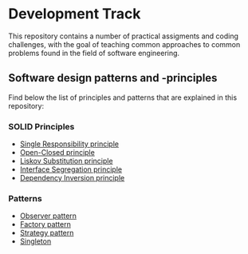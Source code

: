 # Development Track

This repository contains a number of practical assigments and coding challenges, with the goal of teaching common
approaches to common problems found in the field of software engineering.

## Software design patterns and -principles

Find below the list of principles and patterns that are explained in this repository:

### SOLID Principles
* [Single Responsibility principle](./SOLID/SingleResponsibility)
* [Open-Closed principle](./SOLID/OpenClosed)
* [Liskov Substitution principle](./SOLID/LiskovSubstitution)
* [Interface Segregation principle](./SOLID/InterfaceSegregation)
* [Dependency Inversion principle](./SOLID/DependencyInversion)

### Patterns
* [Observer pattern](./Patterns/Observer)
* [Factory pattern](./Patterns/Factory)
* [Strategy pattern](./Patterns/Strategy)
* [Singleton](./Patterns/Sigleton)
